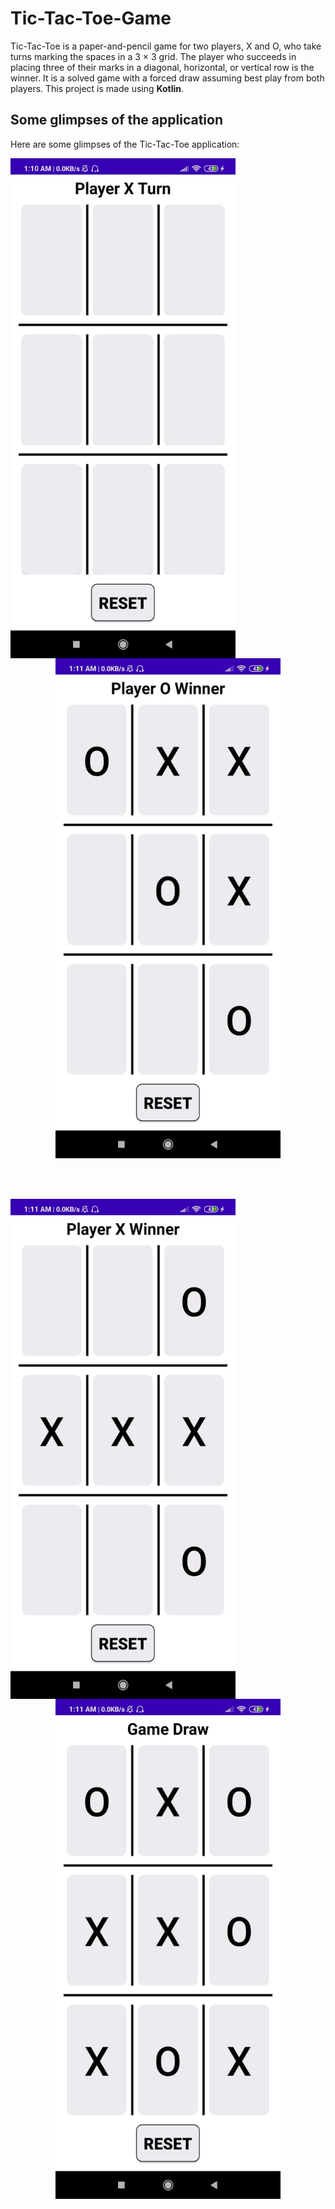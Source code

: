 # Tic-Tac-Toe-Game

Tic-Tac-Toe is a paper-and-pencil game for two players, X and O, who take turns marking the spaces in a 3 × 3 grid. The player who succeeds in placing three of their marks in a diagonal, horizontal, or vertical row is the winner. It is a solved game with a forced draw assuming best play from both players. This project is made using **Kotlin**.

## Some glimpses of the application

Here are some glimpses of the Tic-Tac-Toe application:

<p align = "center">
<img src = "screenshots/tic01.jpeg" width = "360" height = "800" align = "left">
  
<img src = "screenshots/tic02.jpeg" width = "360" height = "800">
</p>

<br>
<br>

<p align = "center">
<img src = "screenshots/tic03.jpeg" width = "360" height = "800" align = "left">
  
<img src = "screenshots/tic04.jpeg" width = "360" height = "800">
</p>


